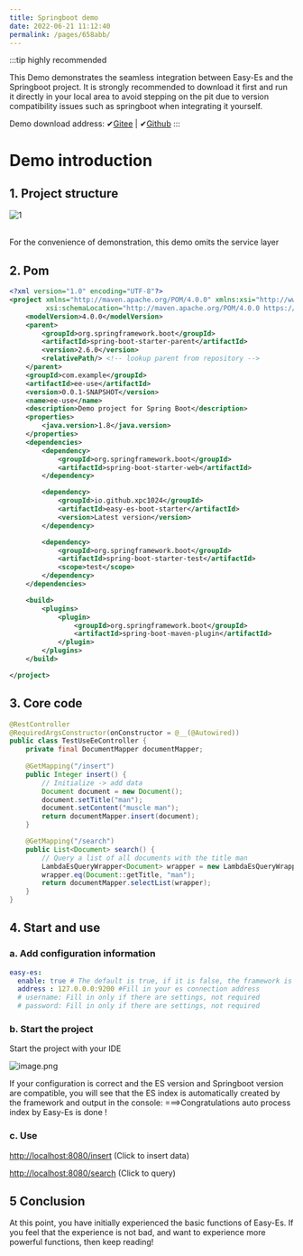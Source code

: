 ```yaml
---
title: Springboot demo
date: 2022-06-21 11:12:40
permalink: /pages/658abb/
---
```

:::tip highly recommended

This Demo demonstrates the seamless integration between Easy-Es and the Springboot project. It is strongly recommended to download it first and run it directly in your local area to avoid stepping on the pit due to version compatibility issues such as springboot when integrating it yourself.

Demo download address: ✔[Gitee](https://gitee.com/easy-es/easy-es-springboot-demo) | ✔[Github](https://github.com/xpc1024/easy-es-springboot-demo-en)
:::

# Demo introduction

## 1. Project structure

![1](https://iknow.hs.net/e562a309-8526-4964-9250-b87ad02545e0.png)

<br />
For the convenience of demonstration, this demo omits the service layer

## 2. Pom

````xml
<?xml version="1.0" encoding="UTF-8"?>
<project xmlns="http://maven.apache.org/POM/4.0.0" xmlns:xsi="http://www.w3.org/2001/XMLSchema-instance"
         xsi:schemaLocation="http://maven.apache.org/POM/4.0.0 https://maven.apache.org/xsd/maven-4.0.0.xsd">
    <modelVersion>4.0.0</modelVersion>
    <parent>
        <groupId>org.springframework.boot</groupId>
        <artifactId>spring-boot-starter-parent</artifactId>
        <version>2.6.0</version>
        <relativePath/> <!-- lookup parent from repository -->
    </parent>
    <groupId>com.example</groupId>
    <artifactId>ee-use</artifactId>
    <version>0.0.1-SNAPSHOT</version>
    <name>ee-use</name>
    <description>Demo project for Spring Boot</description>
    <properties>
        <java.version>1.8</java.version>
    </properties>
    <dependencies>
        <dependency>
            <groupId>org.springframework.boot</groupId>
            <artifactId>spring-boot-starter-web</artifactId>
        </dependency>

        <dependency>
            <groupId>io.github.xpc1024</groupId>
            <artifactId>easy-es-boot-starter</artifactId>
            <version>Latest version</version>
        </dependency>

        <dependency>
            <groupId>org.springframework.boot</groupId>
            <artifactId>spring-boot-starter-test</artifactId>
            <scope>test</scope>
        </dependency>
    </dependencies>

    <build>
        <plugins>
            <plugin>
                <groupId>org.springframework.boot</groupId>
                <artifactId>spring-boot-maven-plugin</artifactId>
            </plugin>
        </plugins>
    </build>

</project>

````

## 3. Core code

````java
@RestController
@RequiredArgsConstructor(onConstructor = @__(@Autowired))
public class TestUseEeController {
    private final DocumentMapper documentMapper;
    
    @GetMapping("/insert")
    public Integer insert() {
        // Initialize -> add data
        Document document = new Document();
        document.setTitle("man");
        document.setContent("muscle man");
        return documentMapper.insert(document);
    }

    @GetMapping("/search")
    public List<Document> search() {
        // Query a list of all documents with the title man
        LambdaEsQueryWrapper<Document> wrapper = new LambdaEsQueryWrapper<>();
        wrapper.eq(Document::getTitle, "man");
        return documentMapper.selectList(wrapper);
    }
}
````

## 4. Start and use

### a. Add configuration information
````yaml
easy-es:
  enable: true # The default is true, if it is false, the framework is considered not to be enabled
  address : 127.0.0.0:9200 #Fill in your es connection address
  # username: Fill in only if there are settings, not required
  # password: Fill in only if there are settings, not required
````
### b. Start the project
Start the project with your IDE
<br />

![image.png](https://iknow.hs.net/b6d12f86-58db-45ad-af05-29ab9b398614.png)

If your configuration is correct and the ES version and Springboot version are compatible, you will see that the ES index is automatically created by the framework and output in the console:
===>Congratulations auto process index by Easy-Es is done !

### c. Use

[http://localhost:8080/insert](http://localhost:8080/insert) (Click to insert data)

[http://localhost:8080/search](http://localhost:8080/search) (Click to query)

## 5 Conclusion

At this point, you have initially experienced the basic functions of Easy-Es. If you feel that the experience is not bad, and want to experience more powerful functions, then keep reading!